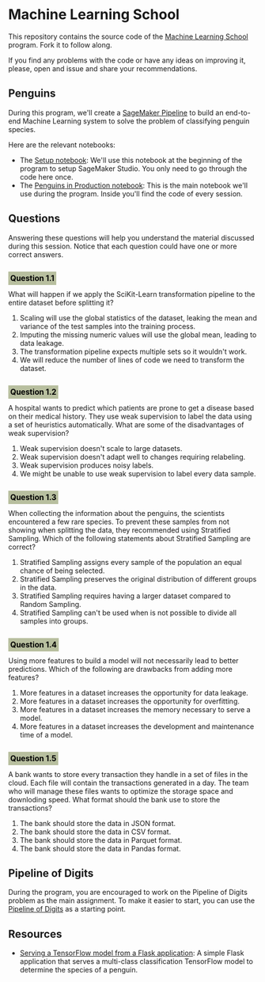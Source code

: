 # Machine Learning School

This repository contains the source code of the [Machine Learning School](https://www.ml.school) program. Fork it to follow along.

If you find any problems with the code or have any ideas on improving it, please, open and issue and share your recommendations.

## Penguins

During this program, we'll create a [SageMaker Pipeline](https://docs.aws.amazon.com/sagemaker/latest/dg/pipelines-sdk.html) to build an end-to-end Machine Learning system to solve the problem of classifying penguin species.

Here are the relevant notebooks:

* The [Setup notebook](penguins/penguins-setup.ipynb): We'll use this notebook at the beginning of the program to setup SageMaker Studio. You only need to go through the code here once.
* The [Penguins in Production notebook](penguins/penguins-cohort.ipynb): This is the main notebook we'll use during the program. Inside you'll find the code of every session.

## Questions

Answering these questions will help you understand the material discussed during this session. Notice that each question could have one or more correct answers.

<div style="margin: 30px 0 10px 0;"><span style="font-size: 1.1em; padding:4px; background-color: #b8bf9f; color: #000;"><strong>Question 1.1</strong></span></div>

What will happen if we apply the SciKit-Learn transformation pipeline to the entire dataset before splitting it?

1. Scaling will use the global statistics of the dataset, leaking the mean and variance of the test samples into the training process.
2. Imputing the missing numeric values will use the global mean, leading to data leakage.
3. The transformation pipeline expects multiple sets so it wouldn't work.
4. We will reduce the number of lines of code we need to transform the dataset.


<div style="margin: 30px 0 10px 0;"><span style="font-size: 1.1em; padding:4px; background-color: #b8bf9f; color: #000;"><strong>Question 1.2</strong></span></div>

A hospital wants to predict which patients are prone to get a disease based on their medical history. They use weak supervision to label the data using a set of heuristics automatically. What are some of the disadvantages of weak supervision?

1. Weak supervision doesn't scale to large datasets.
2. Weak supervision doesn't adapt well to changes requiring relabeling.
3. Weak supervision produces noisy labels.
4. We might be unable to use weak supervision to label every data sample.


<div style="margin: 30px 0 10px 0;"><span style="font-size: 1.1em; padding:4px; background-color: #b8bf9f; color: #000;"><strong>Question 1.3</strong></span></div>

When collecting the information about the penguins, the scientists encountered a few rare species. To prevent these samples from not showing when splitting the data, they recommended using Stratified Sampling. Which of the following statements about Stratified Sampling are correct?

1. Stratified Sampling assigns every sample of the population an equal chance of being selected.
2. Stratified Sampling preserves the original distribution of different groups in the data.
3. Stratified Sampling requires having a larger dataset compared to Random Sampling.
4. Stratified Sampling can't be used when is not possible to divide all samples into groups.


<div style="margin: 30px 0 10px 0;"><span style="font-size: 1.1em; padding:4px; background-color: #b8bf9f; color: #000;"><strong>Question 1.4</strong></span></div>

Using more features to build a model will not necessarily lead to better predictions. Which of the following are drawbacks from adding more features?

1. More features in a dataset increases the opportunity for data leakage.
2. More features in a dataset increases the opportunity for overfitting.
3. More features in a dataset increases the memory necessary to serve a model.
4. More features in a dataset increases the development and maintenance time of a model. 


<div style="margin: 30px 0 10px 0;"><span style="font-size: 1.1em; padding:4px; background-color: #b8bf9f; color: #000;"><strong>Question 1.5</strong></span></div>

A bank wants to store every transaction they handle in a set of files in the cloud. Each file will contain the transactions generated in a day. The team who will manage these files wants to optimize the storage space and downloding speed. What format should the bank use to store the transactions?

1. The bank should store the data in JSON format.
2. The bank should store the data in CSV format.
3. The bank should store the data in Parquet format.
4. The bank should store the data in Pandas format.


## Pipeline of Digits

During the program, you are encouraged to work on the Pipeline of Digits problem as the main assignment. To make it easier to start, you can use the [Pipeline of Digits](mnist/mnist.ipynb) as a starting point.

## Resources

* [Serving a TensorFlow model from a Flask application](penguins/serving/flask/README.md): A simple Flask application that serves a multi-class classification TensorFlow model to determine the species of a penguin.


